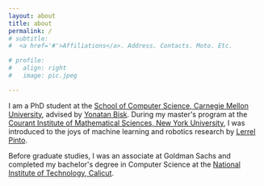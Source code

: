 ```yaml
---
layout: about
title: about
permalink: /
# subtitle:
#  <a href='#'>Affiliations</a>. Address. Contacts. Moto. Etc.

# profile:
#   align: right
#   image: pic.jpeg

---
```



I am a PhD student at the [School of Computer Science, Carnegie Mellon University](https://www.cs.cmu.edu/), advised by [Yonatan Bisk](https://yonatanbisk.com). During my master's program at the [Courant Institute of Mathematical Sciences, New York University](https://cims.nyu.edu), I was introduced to the joys of machine learning and robotics research by [Lerrel Pinto](https://www.lerrelpinto.com). 

Before graduate studies, I was an associate at Goldman Sachs and completed my bachelor's degree in Computer Science at the [National Institute of Technology, Calicut](https://nitc.ac.in/).

